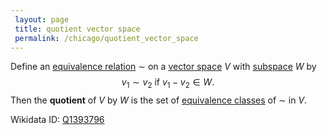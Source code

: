 ```yaml
---
 layout: page
 title: quotient vector space
 permalink: /chicago/quotient_vector_space
---
```

Define an [equivalence relation](https://mathgloss.github.io/MathGloss/equivalence_relation) $\sim$ on a [vector space](https://mathgloss.github.io/MathGloss/vector_space) $V$ with [subspace](https://mathgloss.github.io/MathGloss/vector_subspace) $W$ by $$v_1 \sim v_2 \text{ if } v_1-v_2 \in W.$$ Then the **quotient** of $V$ by $W$ is the set of [equivalence classes](https://mathgloss.github.io/MathGloss/equivalence_class) of $\sim$ in $V$. 

Wikidata ID: [Q1393796](https://www.wikidata.org/wiki/Q1393796)